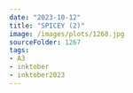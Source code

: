 ```yaml
---
date: "2023-10-12"
title: "SPICEY (2)"
image: /images/plots/1268.jpg
sourceFolder: 1267
tags: 
- A3
- inktober
- inktober2023
---
```

